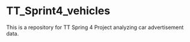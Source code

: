 # TT_Sprint4_vehicles
This is a repository for TT Spring 4 Project analyzing car advertisement data.
